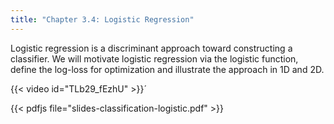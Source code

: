 ```yaml
---
title: "Chapter 3.4: Logistic Regression"
---
```

Logistic regression is a discriminant approach toward constructing a classifier. We will motivate logistic regression via the logistic function, define the log-loss for optimization and illustrate the approach in 1D and 2D.

<!--more-->
{{< video id="TLb29_fEzhU" >}}´

{{< pdfjs file="slides-classification-logistic.pdf" >}}
